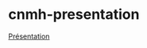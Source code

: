 # cnmh-presentation

[Présentation](https://docs.google.com/presentation/d/1tEqokEt0c9_EJ_UjQr2WFFv8WTe1bbU4/edit#slide=id.p1)
